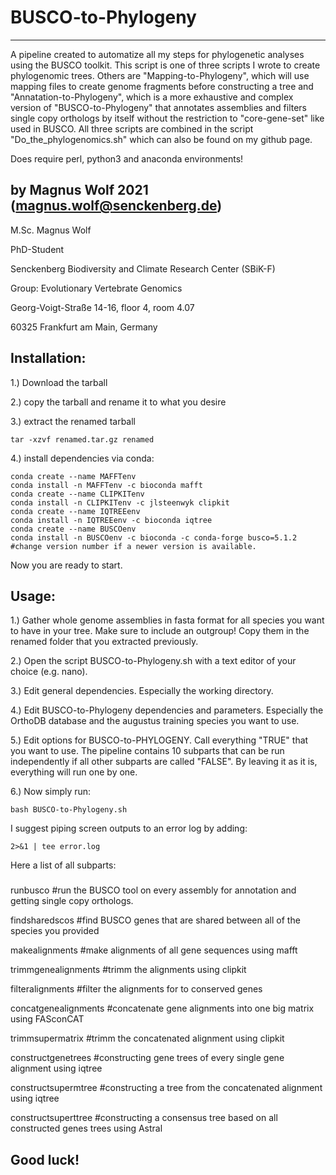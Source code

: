 # BUSCO-to-Phylogeny
-------------------------------

A pipeline created to automatize all my steps for phylogenetic analyses using the BUSCO toolkit.
This script is one of three scripts I wrote to create phylogenomic trees. Others are "Mapping-to-Phylogeny",
which will use mapping files to create genome fragments before constructing a tree and "Annatation-to-Phylogeny",
which is a more exhaustive and complex version of "BUSCO-to-Phylogeny" that annotates assemblies and
filters single copy orthologs by itself without the restriction to "core-gene-set" like used in BUSCO.
All three scripts are combined in the script "Do_the_phylogenomics.sh" which can also be found on 
my github page. 

Does require perl, python3 and anaconda environments!

by Magnus Wolf 2021 (magnus.wolf@senckenberg.de)
-------------------------------
M.Sc. Magnus Wolf

PhD-Student

Senckenberg Biodiversity and Climate Research Center (SBiK-F)

Group: Evolutionary Vertebrate Genomics

Georg-Voigt-Straße 14-16, floor 4, room 4.07

60325 Frankfurt am Main, Germany

Installation:
-------------------------------
1.) Download the tarball

2.) copy the tarball and rename it to what you desire

3.) extract the renamed tarball

    tar -xzvf renamed.tar.gz renamed

4.) install dependencies via conda:

    conda create --name MAFFTenv
    conda install -n MAFFTenv -c bioconda mafft 
    conda create --name CLIPKITenv
    conda install -n CLIPKITenv -c jlsteenwyk clipkit
    conda create --name IQTREEenv
    conda install -n IQTREEenv -c bioconda iqtree
    conda create --name BUSCOenv
    conda install -n BUSCOenv -c bioconda -c conda-forge busco=5.1.2  #change version number if a newer version is available.

Now you are ready to start.

Usage:
-------------------------------
1.) Gather whole genome assemblies in fasta format for all species you want to have in your tree. Make sure to include an
outgroup! Copy them in the renamed folder that you extracted previously. 

2.) Open the script BUSCO-to-Phylogeny.sh with a text editor of your choice (e.g. nano).

3.) Edit general dependencies. Especially the working directory.

4.) Edit BUSCO-to-Phylogeny dependencies and parameters. Especially the OrthoDB database and the augustus 
training species you want to use.

5.) Edit options for BUSCO-to-PHYLOGENY. Call everything "TRUE" that you want to use. The pipeline 
contains 10 subparts that can be run independently if all other subparts are called "FALSE". By
leaving it as it is, everything will run one by one. 

6.) Now simply run:
    
    bash BUSCO-to-Phylogeny.sh

I suggest piping screen outputs to an error log by adding: 

    2>&1 | tee error.log
 

Here a list of all subparts:
###

runbusco                   #run the BUSCO tool on every assembly for annotation and getting single copy orthologs.

findsharedscos             #find BUSCO genes that are shared between all of the species you provided

makealignments             #make alignments of all gene sequences using mafft

trimmgenealignments        #trimm the alignments using clipkit

filteralignments           #filter the alignments for to conserved genes

concatgenealignments       #concatenate gene alignments into one big matrix using FASconCAT

trimmsupermatrix           #trimm the concatenated alignment using clipkit

constructgenetrees         #constructing gene trees of every single gene alignment using iqtree

constructsupermtree        #constructing a tree from the concatenated alignment using iqtree

constructsuperttree        #constructing a consensus tree based on all constructed genes trees using Astral 

###


Good luck!
-------------------------------
